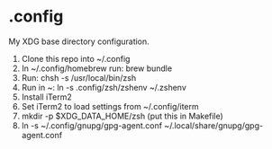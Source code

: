 # .config

My XDG base directory configuration.

1. Clone this repo into ~/.config
2. In ~/.config/homebrew run: brew bundle
3. Run: chsh -s /usr/local/bin/zsh
4. Run in ~: ln -s .config/zsh/zshenv ~/.zshenv
5. Install iTerm2
6. Set iTerm2 to load settings from ~/.config/iterm
7. mkdir -p $XDG_DATA_HOME/zsh (put this in Makefile)
8. ln -s ~/.config/gnupg/gpg-agent.conf ~/.local/share/gnupg/gpg-agent.conf
